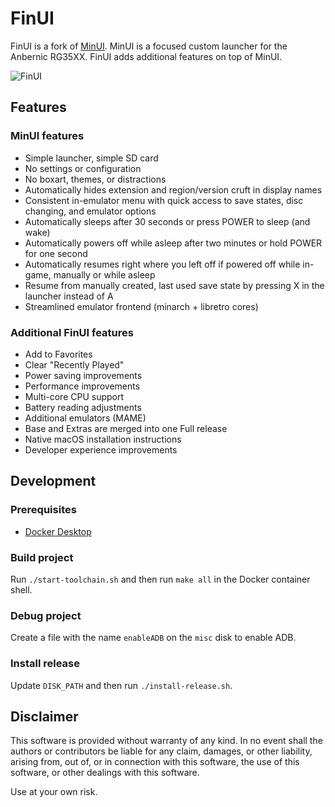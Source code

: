# FinUI

FinUI is a fork of [MinUI](https://github.com/shauninman/union-minui/). MinUI is
a focused custom launcher for the Anbernic RG35XX. FinUI adds additional features
on top of MinUI.

![FinUI](./github/minui-menu-gbc.png)

## Features

### MinUI features

- Simple launcher, simple SD card
- No settings or configuration
- No boxart, themes, or distractions
- Automatically hides extension
  and region/version cruft in
  display names
- Consistent in-emulator menu with
  quick access to save states, disc
  changing, and emulator options
- Automatically sleeps after 30 seconds
  or press POWER to sleep (and wake)
- Automatically powers off while asleep
  after two minutes or hold POWER for
  one second
- Automatically resumes right where
  you left off if powered off while
  in-game, manually or while asleep
- Resume from manually created, last
  used save state by pressing X in
  the launcher instead of A
- Streamlined emulator frontend
  (minarch + libretro cores)

### Additional FinUI features

- Add to Favorites
- Clear "Recently Played"
- Power saving improvements
- Performance improvements
- Multi-core CPU support
- Battery reading adjustments
- Additional emulators (MAME)
- Base and Extras are merged into one Full release
- Native macOS installation instructions
- Developer experience improvements

## Development

### Prerequisites

- [Docker Desktop](https://docker.com/products/docker-desktop/)

### Build project

Run `./start-toolchain.sh` and then run `make all` in the Docker container shell.

### Debug project

Create a file with the name `enableADB` on the `misc` disk to enable ADB.

### Install release

Update `DISK_PATH` and then run `./install-release.sh`.

## Disclaimer

This software is provided without warranty of any kind. In no event shall the authors
or contributors be liable for any claim, damages, or other liability, arising from,
out of, or in connection with this software, the use of this software, or other
dealings with this software.

Use at your own risk.
